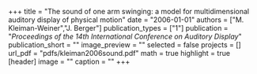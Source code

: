 +++
title = "The sound of one arm swinging: a model for multidimensional auditory display of physical motion"
date = "2006-01-01"
authors = ["M. Kleiman-Weiner","J. Berger"]
publication_types = ["1"]
publication = "_Proceedings of the 14th International Conference on Auditory Display_"
publication_short = ""
image_preview = ""
selected = false
projects = []
url_pdf = "pdfs/kleiman2006sound.pdf"
math = true
highlight = true
[header]
image = ""
caption = ""
+++

